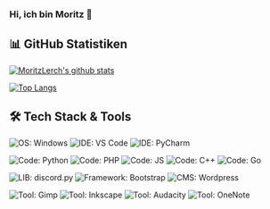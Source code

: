 <!--![Header](https://github.com/MoritzLerch/moritzlerch/blob/main/github_header.JPG "Header")-->
### Hi, ich bin Moritz 👋

## 📊 GitHub Statistiken
[![MoritzLerch's github stats](https://github-readme-stats.vercel.app/api?username=MoritzLerch&theme=dark)](https://github.com/MoritzLerch)

[![Top Langs](https://github-readme-stats.vercel.app/api/top-langs/?username=MoritzLerch&theme=dark)](https://github.com/MoritzLerch)
<br />

## 🛠 Tech Stack & Tools

![OS: Windows](https://img.shields.io/badge/OS-Windows-0f3057?style=for-the-badge&logo=windows&logoColor=fff)
![IDE: VS Code](https://img.shields.io/badge/IDE-VS%20Code-00587a?style=for-the-badge&logo=visual-studio-code&logoColor=fff)
![IDE: PyCharm](https://img.shields.io/badge/IDE-PyCharm-008891?style=for-the-badge&logo=pycharm&logoColor=fff)

![Code: Python](https://img.shields.io/badge/Code-Python-d46363?style=for-the-badge&logo=python&logoColor=fff)
![Code: PHP](https://img.shields.io/badge/Code-PHP-d46363?style=for-the-badge&logo=php&logoColor=fff)
![Code: JS](https://img.shields.io/badge/Code-JavaScript-d46363?style=for-the-badge&logo=javascript&logoColor=fff)
![Code: C++](https://img.shields.io/badge/Code-C++-d46363?style=for-the-badge&logo=c%2B%2B&logoColor=fff)
![Code: Go](https://img.shields.io/badge/Code-Go-d46363?style=for-the-badge&logo=go&logoColor=fff)

![LIB: discord.py](https://img.shields.io/badge/lib-discord.py-008891?style=for-the-badge&logo=discord&logoColor=fff)
![Framework: Bootstrap](https://img.shields.io/badge/framework-bootstrap-533b78?style=for-the-badge&logo=bootstrap&logoColor=fff)
![CMS: Wordpress](https://img.shields.io/badge/CMS-Wordpress-0073aa?style=for-the-badge&logo=wordpress&logoColor=fff)

![Tool: Gimp](https://img.shields.io/badge/Tool-Gimp-e74c3c?style=for-the-badge&logo=gimp&logoColor=fff)
![Tool: Inkscape](https://img.shields.io/badge/Tool-Inkscape-000000?style=for-the-badge&logo=inkscape&logoColor=fff)
![Tool: Audacity](https://img.shields.io/badge/Tool-Audacity-f05454?style=for-the-badge&logo=audacity&logoColor=fff)
![Tool: OneNote](https://img.shields.io/badge/Tool-OneNote-6a097d?style=for-the-badge&logo=microsoft-onenote&logoColor=fff)

<!--
**MoritzLerch/moritzlerch** is a ✨ _special_ ✨ repository because its `README.md` (this file) appears on your GitHub profile.

Here are some ideas to get you started:

- 🔭 I’m currently working on ...
- 🌱 I’m currently learning ...
- 👯 I’m looking to collaborate on ...
- 🤔 I’m looking for help with ...
- 💬 Ask me about ...
- 📫 How to reach me: ...
- 😄 Pronouns: ...
- ⚡ Fun fact: ...
-->
